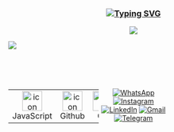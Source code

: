 <!-- **************************************************************** Jean Pereira **************************************************************** -->
<h3 align="center"><a href="https://git.io/typing-svg"><img src="https://readme-typing-svg.demolab.com?font=Fira+Code&weight=500&size=25&pause=0&duration=4000&color=00BFFF&center=true&width=700&lines=Jean Pereira" alt="Typing SVG" /></a></h3>

<p align="center">
<img src="https://readme-typing-svg.herokuapp.com/?font=Righteous&size=35&color=Fira&center=true&vCenter=true&width=650&height=70&duration=4000&lines=Quality+Assurance..." />

<img src="https://user-images.githubusercontent.com/73097560/115834477-dbab4500-a447-11eb-908a-139a6edaec5c.gif"><br><br><br><br>

<!-- **************************************************************** LINGUAGENS **************************************************************** -->

<div style="display: flex; align-items: flex-start; align: center">
<table align="center">
  <tr>
    <td align="center" width="96">
        <img src="https://techstack-generator.vercel.app/js-icon.svg" alt="icon" width="40" height="40" />
      <br>JavaScript
    </td>
    <td align="center" width="96">
        <img src="https://techstack-generator.vercel.app/github-icon.svg" alt="icon" width="40" height="40" />
      <br>Github
    </td>
    <td align="center" width="96"> 
        <img src="https://user-images.githubusercontent.com/25181517/192108372-f71d70ac-7ae6-4c0d-8395-51d8870c2ef0.png" width="40" height="40" alt="Git" />
      <br>Git
    <td align="center"  width="96">
        <img src="https://skillicons.dev/icons?i=html" width="40" height="40" alt="HTML5" />
      <br>HTML5
    </td>
    <td align="center" width="96">
        <img src="https://skillicons.dev/icons?i=css" width="40" height="40" alt="css" />
      <br>CSS
    </td>
    <td align="center" width="96">
        <img src="https://skillicons.dev/icons?i=nodejs" width="40" height="40" alt="Nodejs" />
      <br>Nodejs
    </td>
    <td align="center" width="96">
        <img src="https://skillicons.dev/icons?i=vscode" width="40" height="40" alt="VsCode" />
      <br>VsCode
    </td>
    <td align="center" width="96">
        <img src="https://skillicons.dev/icons?i=selenium" width="40" height="40" alt="Selenium" />
      <br>Selenium
    </td>
      <td align="center" width="96">
        <img src="https://skillicons.dev/icons?i=java" width="40" height="40" alt="java" />
      <br>Java
    </td>
      <td align="center" width="96">
        <img src="https://skillicons.dev/icons?i=VISUALSTUDIO" width="40" height="40" alt="VISUALBASIC" />
      <br>VBA
    </td>
</div>
  
<!-- **************************************************************** CONTATOS **************************************************************** -->

<table align="center">
<div align="center">

[![WhatsApp](https://img.shields.io/badge/WhatsApp-&logo=whatsapp&logoColor=white)](https://wa.me/message/F62qtdz5nh7cg1)
[![Instagram](https://img.shields.io/badge/Instagram-%23E4405F.svg?logo=Instagram&logoColor=white)]([https://www.linkedin.com/in/feed/)
[![LinkedIn](https://img.shields.io/badge/LinkedIn-%230077B5.svg?logo=linkedin&logoColor=white)](https://www.linkedin.com/in/jean-pereira-235338263/)
[![Gmail](https://img.shields.io/badge/Gmail-%23ea4335.svg?logo=Gmail&logoColor=white)](scjc021211@gmail.com)
[![Telegram](https://img.shields.io/badge/Telegram-&logo=telegram&logoColor=white)](https://telegram.com/Jean-Pereira)
 
</div>

---

